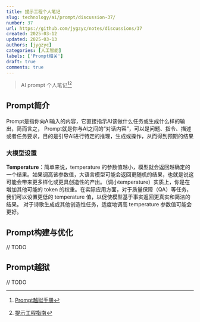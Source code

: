 ```yaml
---
title: 提示工程个人笔记
slug: technology/ai/prompt/discussion-37/
number: 37
url: https://github.com/jygzyc/notes/discussions/37
created: 2025-03-12
updated: 2025-03-13
authors: [jygzyc]
categories: [人工智能]
labels: ['Prompt相关']
draft: true
comments: true
---
```


<!-- name: llm_prompt -->

> AI prompt 个人笔记[^1][^2]

## Prompt简介

Prompt是指你向AI输入的内容，它直接指示AI该做什么任务或生成什么样的输出，简而言之， Prompt就是你与AI之间的“对话内容”，可以是问题、指令、描述或者任务要求，目的是引导AI进行特定的推理，生成或操作，从而得到预期的结果

### 大模型设置

**Temperature**：简单来说，temperature 的参数值越小，模型就会返回越确定的一个结果。如果调高该参数值，大语言模型可能会返回更随机的结果，也就是说这可能会带来更多样化或更具创造性的产出。（调小temperature）实质上，你是在增加其他可能的 token 的权重。在实际应用方面，对于质量保障（QA）等任务，我们可以设置更低的 temperature 值，以促使模型基于事实返回更真实和简洁的结果。 对于诗歌生成或其他创造性任务，适度地调高 temperature 参数值可能会更好。

## Prompt构建与优化

// TODO

## Prompt越狱

// TODO


[^1]: [Prompt越狱手册](https://github.com/Acmesec/PromptJailbreakManual)
[^2]: [提示工程指南](https://www.promptingguide.ai/)